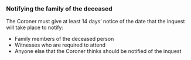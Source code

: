 ###  Notifying the family of the deceased

The Coroner must give at least 14 days’ notice of the date that the inquest
will take place to notify:

  * Family members of the deceased person 
  * Witnesses who are required to attend 
  * Anyone else that the Coroner thinks should be notified of the inquest 
